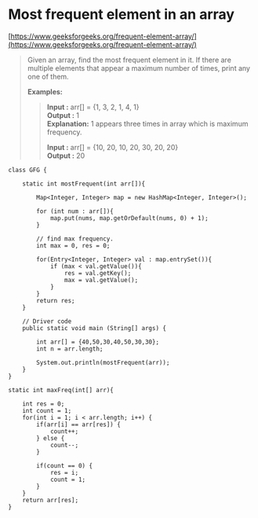 # Most frequent element in an array

[https://www.geeksforgeeks.org/frequent-element-array/](https://www.geeksforgeeks.org/frequent-element-array/)

> Given an array, find the most frequent element in it. If there are multiple elements that appear a maximum number of times, print any one of them.
>
> **Examples:**&#x20;
>
> > **Input :** arr\[] = {1, 3, 2, 1, 4, 1}\
> > **Output :** 1\
> > **Explanation:** 1 appears three times in array which is maximum frequency.
> >
> > **Input :** arr\[] = {10, 20, 10, 20, 30, 20, 20}\
> > **Output :** 20

```
class GFG {
	
	static int mostFrequent(int arr[]){
		
		Map<Integer, Integer> map = new HashMap<Integer, Integer>();
		
		for (int num : arr[]){
			map.put(nums, map.getOrDefault(nums, 0) + 1);
		}
		
		// find max frequency.
		int max = 0, res = 0;
		
		for(Entry<Integer, Integer> val : map.entrySet()){
			if (max < val.getValue()){
				res = val.getKey();
				max = val.getValue();
			}
		}
		return res;
	}
	
	// Driver code
	public static void main (String[] args) {
		
		int arr[] = {40,50,30,40,50,30,30};
		int n = arr.length;
		
		System.out.println(mostFrequent(arr));
	}
}

```

```
static int maxFreq(int[] arr){
   
    int res = 0;
    int count = 1;
    for(int i = 1; i < arr.length; i++) {
        if(arr[i] == arr[res]) {
            count++;
        } else {
            count--;
        }
 
        if(count == 0) {
            res = i;
            count = 1;
        } 
    } 
    return arr[res];
}
```
